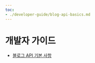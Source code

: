 ```yaml
---
toc:
- ./developer-guide/blog-api-basics.md
---
```

# 개발자 가이드

* [블로그 API 기본 사항](./developer-guide/blog-api-basics.md)
